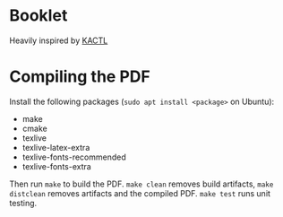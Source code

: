 # Booklet

Heavily inspired by [KACTL](https://github.com/kth-competitive-programming/kactl)

# Compiling the PDF
Install the following packages (`sudo apt install <package>` on Ubuntu):
- make
- cmake
- texlive
- texlive-latex-extra
- texlive-fonts-recommended
- texlive-fonts-extra

Then run `make` to build the PDF. `make clean` removes build artifacts, `make distclean` removes artifacts and the compiled PDF. `make test` runs unit testing.

